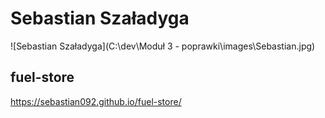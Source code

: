 # Sebastian Szaładyga
![Sebastian Szaładyga](C:\dev\Moduł 3 - poprawki\images\Sebastian.jpg)
## fuel-store

https://sebastian092.github.io/fuel-store/



